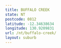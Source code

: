 ```yaml
---
title: BUFFALO CREEK
state: NT
postcode: 0812
latitude: -12.34638634
longitude: 130.9209831
url: /nt/buffalo-creek/
layout: suburb
---
```

